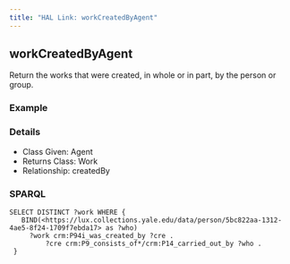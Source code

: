 ```yaml
---
title: "HAL Link: workCreatedByAgent"
---
```


## workCreatedByAgent

Return the works that were created, in whole or in part, by the person or group.

### Example




### Details

* Class Given: Agent
* Returns Class: Work
* Relationship: createdBy


### SPARQL
```
SELECT DISTINCT ?work WHERE {
   BIND(<https://lux.collections.yale.edu/data/person/5bc822aa-1312-4ae5-8f24-1709f7ebda17> as ?who)
     ?work crm:P94i_was_created_by ?cre .
         ?cre crm:P9_consists_of*/crm:P14_carried_out_by ?who .
 }
```

